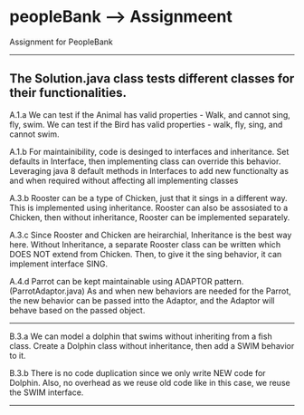 # peopleBank --> Assignmeent
Assignment for PeopleBank


-----------------------------------------
The Solution.java class tests different classes for their functionalities.
-----------------------------------------

A.1.a
We can test if the Animal has valid properties - Walk, and cannot sing, fly, swim.
We can test if the Bird has valid properties - walk, fly, sing, and cannot swim.

A.1.b
For maintainibility, code is desinged to interfaces and inheritance. Set defaults in Interface, then implementing class can override this behavior.
Leveraging java 8 default methods in Interfaces to add new functionalty as and when required without affecting all implementing classes

A.3.b
Rooster can be a type of Chicken, just that it sings in a different way. This is implemented using inheritance.
Rooster can also be assosiated to a Chicken, then without inheritance, Rooster can be implemented separately.

A.3.c
Since Rooster and Chicken are heirarchial, Inheritance is the best way here.
Without Inheritance, a separate Rooster class can be written which DOES NOT extend from Chicken. Then, to give it the sing behavior, it can implement interface SING.

A.4.d
Parrot can be kept maintainable using ADAPTOR pattern. (ParrotAdaptor.java) 
As and when new behaviors are needed for the Parrot, the new behavior can be passed intto the Adaptor, and the Adaptor will behave based on the passed object.


-----------------------------------------
B.3.a
We can model a dolphin that swims without inheriting from a fish class.
Create a Dolphin class without inheritance, then add a SWIM behavior to it.

B.3.b
There is no code duplication since we only write NEW code for Dolphin.
Also, no overhead as we reuse old code like in this case, we reuse the SWIM interface.

-----------------------------------------